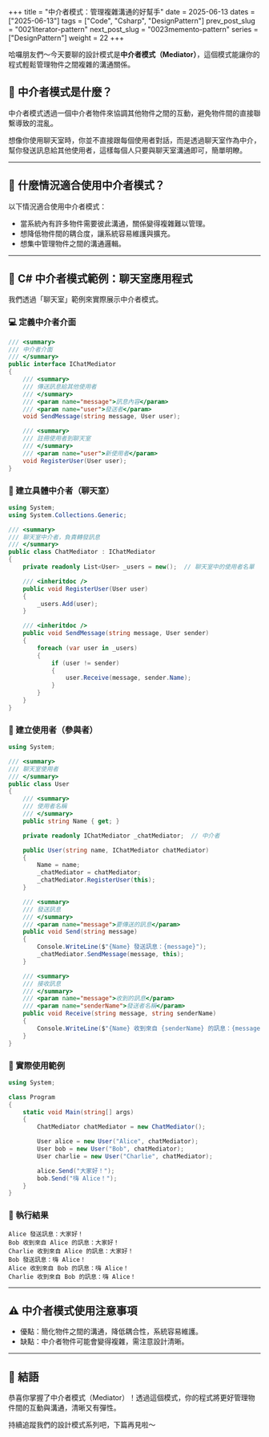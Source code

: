 +++
title = "中介者模式：管理複雜溝通的好幫手"
date = 2025-06-13
dates = ["2025-06-13"]
tags = ["Code", "Csharp", "DesignPattern"]
prev_post_slug = "0021iterator-pattern"
next_post_slug = "0023memento-pattern"
series = ["DesignPattern"]
weight = 22
+++

哈囉朋友們～今天要聊的設計模式是**中介者模式（Mediator）**，這個模式能讓你的程式輕鬆管理物件之間複雜的溝通關係。

## 🌟 中介者模式是什麼？

中介者模式透過一個中介者物件來協調其他物件之間的互動，避免物件間的直接聯繫導致的混亂。

想像你使用聊天室時，你並不直接跟每個使用者對話，而是透過聊天室作為中介，幫你發送訊息給其他使用者，這樣每個人只要與聊天室溝通即可，簡單明瞭。

---

## 🤔 什麼情況適合使用中介者模式？

以下情況適合使用中介者模式：

- 當系統內有許多物件需要彼此溝通，關係變得複雜難以管理。
- 想降低物件間的耦合度，讓系統容易維護與擴充。
- 想集中管理物件之間的溝通邏輯。

---

## 💬 C# 中介者模式範例：聊天室應用程式

我們透過「聊天室」範例來實際展示中介者模式。

### 💻 定義中介者介面

```csharp
/// <summary>
/// 中介者介面
/// </summary>
public interface IChatMediator
{
    /// <summary>
    /// 傳送訊息給其他使用者
    /// </summary>
    /// <param name="message">訊息內容</param>
    /// <param name="user">發送者</param>
    void SendMessage(string message, User user);

    /// <summary>
    /// 註冊使用者到聊天室
    /// </summary>
    /// <param name="user">新使用者</param>
    void RegisterUser(User user);
}
```

### 👥 建立具體中介者（聊天室）

```csharp
using System;
using System.Collections.Generic;

/// <summary>
/// 聊天室中介者，負責轉發訊息
/// </summary>
public class ChatMediator : IChatMediator
{
    private readonly List<User> _users = new();  // 聊天室中的使用者名單

    /// <inheritdoc />
    public void RegisterUser(User user)
    {
        _users.Add(user);
    }

    /// <inheritdoc />
    public void SendMessage(string message, User sender)
    {
        foreach (var user in _users)
        {
            if (user != sender)
            {
                user.Receive(message, sender.Name);
            }
        }
    }
}
```

### 🙋 建立使用者（參與者）

```csharp
using System;

/// <summary>
/// 聊天室使用者
/// </summary>
public class User
{
    /// <summary>
    /// 使用者名稱
    /// </summary>
    public string Name { get; }

    private readonly IChatMediator _chatMediator;  // 中介者

    public User(string name, IChatMediator chatMediator)
    {
        Name = name;
        _chatMediator = chatMediator;
        _chatMediator.RegisterUser(this);
    }

    /// <summary>
    /// 發送訊息
    /// </summary>
    /// <param name="message">要傳送的訊息</param>
    public void Send(string message)
    {
        Console.WriteLine($"{Name} 發送訊息：{message}");
        _chatMediator.SendMessage(message, this);
    }

    /// <summary>
    /// 接收訊息
    /// </summary>
    /// <param name="message">收到的訊息</param>
    /// <param name="senderName">發送者名稱</param>
    public void Receive(string message, string senderName)
    {
        Console.WriteLine($"{Name} 收到來自 {senderName} 的訊息：{message}");
    }
}
```

### 🚀 實際使用範例

```csharp
using System;

class Program
{
    static void Main(string[] args)
    {
        ChatMediator chatMediator = new ChatMediator();

        User alice = new User("Alice", chatMediator);
        User bob = new User("Bob", chatMediator);
        User charlie = new User("Charlie", chatMediator);

        alice.Send("大家好！");
        bob.Send("嗨 Alice！");
    }
}
```

### 🎯 執行結果

```
Alice 發送訊息：大家好！
Bob 收到來自 Alice 的訊息：大家好！
Charlie 收到來自 Alice 的訊息：大家好！
Bob 發送訊息：嗨 Alice！
Alice 收到來自 Bob 的訊息：嗨 Alice！
Charlie 收到來自 Bob 的訊息：嗨 Alice！
```

---

## ⚠️ 中介者模式使用注意事項

- 優點：簡化物件之間的溝通，降低耦合性，系統容易維護。
- 缺點：中介者物件可能會變得複雜，需注意設計清晰。

---

## 🎉 結語

恭喜你掌握了中介者模式（Mediator）！透過這個模式，你的程式將更好管理物件間的互動與溝通，清晰又有彈性。

持續追蹤我們的設計模式系列吧，下篇再見啦～
